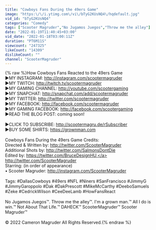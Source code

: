 ```yaml
---
title: "Cowboys Fans During the 49ers Game"
image: "https:\/\/i.ytimg.com\/vi\/bTyG2KUsNQ4\/hqdefault.jpg"
vid_id: "bTyG2KUsNQ4"
categories: "Comedy"
tags: ["Scooter Magruder","No Jugamos Juegos","Throw me the alley"]
date: "2022-01-19T11:40:45+03:00"
vid_date: "2022-01-18T03:00:11Z"
duration: "PT6M11S"
viewcount: "247325"
likeCount: "14309"
dislikeCount: ""
channel: "ScooterMagruder"
---
```

{% raw %}How Cowboys Fans Reacted to the 49ers Game<br />▶MY INSTAGRAM: <a rel="nofollow" target="blank" href="http://instagram.com/scootermagruder">http://instagram.com/scootermagruder</a><br />▶MY TWITCH: <a rel="nofollow" target="blank" href="http://twitch.tv/scootermagruder">http://twitch.tv/scootermagruder</a><br />▶MY GAMING CHANNEL: <a rel="nofollow" target="blank" href="http://youtube.com/scootergaming">http://youtube.com/scootergaming</a><br />▶MY SNAPCHAT: <a rel="nofollow" target="blank" href="http://snapchat.com/add/scootermagruder">http://snapchat.com/add/scootermagruder</a><br />▶MY TWITTER: <a rel="nofollow" target="blank" href="http://twitter.com/scootermagruder">http://twitter.com/scootermagruder</a><br />▶MY FACEBOOK: <a rel="nofollow" target="blank" href="http://facebook.com/scootermagruder">http://facebook.com/scootermagruder</a><br />▶MY GAMING FACEBOOK: <a rel="nofollow" target="blank" href="http://facebook.com/scootergaming">http://facebook.com/scootergaming</a><br />▶READ THE BLOG POST: coming soon!<br /><br />▶CLICK TO SUBSCRIBE: <a rel="nofollow" target="blank" href="http://scootermagru.de/rSubscriber">http://scootermagru.de/rSubscriber</a><br />▶BUY SOME SHIRTS: <a rel="nofollow" target="blank" href="https://grownman.com">https://grownman.com</a><br /><br />Cowboys Fans During the 49ers Game Credits:<br />Directed &amp; Written by: <a rel="nofollow" target="blank" href="http://twitter.com/ScooterMagruder">http://twitter.com/ScooterMagruder</a><br />Additional Shots by: <a rel="nofollow" target="blank" href="http://twitter.com/SalmonsDontDie">http://twitter.com/SalmonsDontDie</a>  <br />Edited by: <a rel="nofollow" target="blank" href="https://twitter.com/BruceDesignHU,">https://twitter.com/BruceDesignHU,</a> <a rel="nofollow" target="blank" href="http://twitter.com/ScooterMagruder">http://twitter.com/ScooterMagruder</a><br />Starring: (in order of appearance)<br />• Scooter Magruder: <a rel="nofollow" target="blank" href="http://instagram.com/ScooterMagruder">http://instagram.com/ScooterMagruder</a><br /><br />Tags: #DallasCowboys #49ers #NFL #Niners #SanFrancisco #JimmyG #JimmyGaroppolo #Dak #DakPrescott #MikeMcCarthy #DeeboSamuels #Zeke #CedrickWilson #CeeDeeLamb #HowFansReact<br /><br />No Jugamos Juegos™. Throw me the alley™. I'm a grown man.™ All I do is win.™ Not About That Life.™ DAHECK™ ScooterMagruder™ Scooter Magruder™<br /><br />© 2022 Cameron Magruder All Rights Reserved.{% endraw %}

